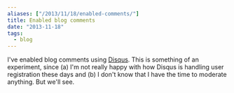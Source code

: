 ```yaml
---
aliases: ["/2013/11/18/enabled-comments/"]
title: Enabled blog comments
date: "2013-11-18"
tags:
  - blog
---
```

I've enabled blog comments using [Disqus][].  This is something of an
experiment, since (a) I'm not really happy with how Disqus is handling
user registration these days and (b) I don't know that I have the time
to moderate anything.  But we'll see.

[disqus]: http://disqus.com/

